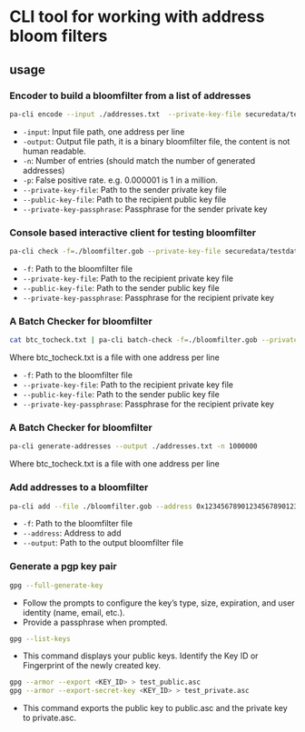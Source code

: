 # CLI tool for working with address bloom filters

## usage

### Encoder to build a bloomfilter from a list of addresses
```bash
pa-cli encode --input ./addresses.txt  --private-key-file securedata/testdata/privkey.asc --public-key-file  securedata/testdata/pubkey.asc --private-key-passphrase "123456" --output ./bloomfilter.gob
```

- `-input`: Input file path, one address per line
- `-output`: Output file path, it is a binary bloomfilter file, the content is not human readable.
- `-n`: Number of entries (should match the number of generated addresses)
- `-p`: False positive rate. e.g. 0.000001 is 1 in a million.
- `--private-key-file`: Path to the sender private key file
- `--public-key-file`: Path to the recipient public key file
- `--private-key-passphrase`: Passphrase for the sender private key

### Console based interactive client for testing bloomfilter

```bash
pa-cli check -f=./bloomfilter.gob --private-key-file securedata/testdata/privkey.asc --public-key-file  securedata/testdata/pubkey.asc --private-key-passphrase "123456"
```

- `-f`: Path to the bloomfilter file
- `--private-key-file`: Path to the recipient private key file
- `--public-key-file`: Path to the sender public key file
- `--private-key-passphrase`: Passphrase for the recipient private key

### A Batch Checker for bloomfilter

```bash
cat btc_tocheck.txt | pa-cli batch-check -f=./bloomfilter.gob --private-key-file ./private.asc --public-key-file ./public.asc --private-key-passphrase "123456" > /tmp/missing.txt
```

Where btc_tocheck.txt is a file with one address per line

- `-f`: Path to the bloomfilter file
- `--private-key-file`: Path to the recipient private key file
- `--public-key-file`: Path to the sender public key file
- `--private-key-passphrase`: Passphrase for the recipient private key

### A Batch Checker for bloomfilter

```bash
pa-cli generate-addresses --output ./addresses.txt -n 1000000
```

Where btc_tocheck.txt is a file with one address per line

### Add addresses to a bloomfilter

```bash
pa-cli add --file ./bloomfilter.gob --address 0x1234567890123456789012345678901234567890 --output ./bloomfilter.gob
```

- `-f`: Path to the bloomfilter file
- `--address`: Address to add
- `--output`: Path to the output bloomfilter file

### Generate a pgp key pair

```bash
gpg --full-generate-key
```

- Follow the prompts to configure the key’s type, size, expiration, and user identity (name, email, etc.).
- Provide a passphrase when prompted.

```bash
gpg --list-keys
```

- This command displays your public keys. Identify the Key ID or Fingerprint of the newly created key.

```bash
gpg --armor --export <KEY_ID> > test_public.asc
gpg --armor --export-secret-key <KEY_ID> > test_private.asc
```

- This command exports the public key to public.asc and the private key to private.asc.